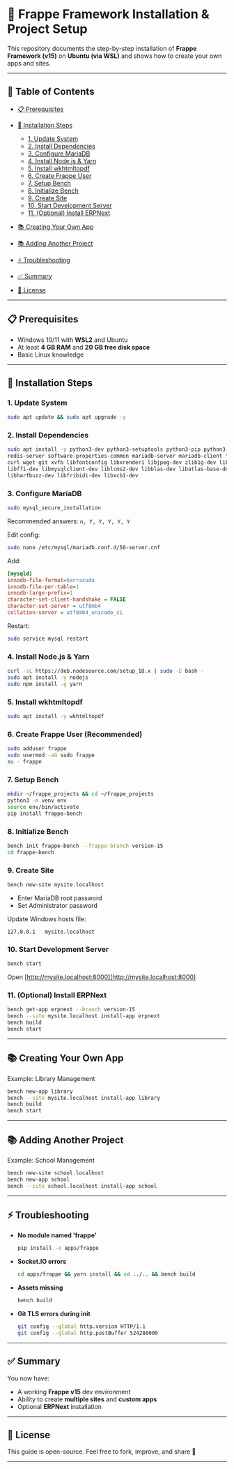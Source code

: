# 🚀 Frappe Framework Installation & Project Setup

This repository documents the step-by-step installation of **Frappe Framework (v15)** on **Ubuntu (via WSL)** and shows how to create your own apps and sites.

---

## 📑 Table of Contents

* [📋 Prerequisites](#-prerequisites)
* [🔧 Installation Steps](#-installation-steps)

  * [1. Update System](#1-update-system)
  * [2. Install Dependencies](#2-install-dependencies)
  * [3. Configure MariaDB](#3-configure-mariadb)
  * [4. Install Node.js & Yarn](#4-install-nodejs--yarn)
  * [5. Install wkhtmltopdf](#5-install-wkhtmltopdf)
  * [6. Create Frappe User](#6-create-frappe-user-recommended)
  * [7. Setup Bench](#7-setup-bench)
  * [8. Initialize Bench](#8-initialize-bench)
  * [9. Create Site](#9-create-site)
  * [10. Start Development Server](#10-start-development-server)
  * [11. (Optional) Install ERPNext](#11-optional-install-erpnext)
* [📚 Creating Your Own App](#-creating-your-own-app)
* [📚 Adding Another Project](#-adding-another-project)
* [⚡ Troubleshooting](#-troubleshooting)
* [✅ Summary](#-summary)
* [📄 License](#-license)

---

## 📋 Prerequisites

* Windows 10/11 with **WSL2** and Ubuntu
* At least **4 GB RAM** and **20 GB free disk space**
* Basic Linux knowledge

---

## 🔧 Installation Steps

### 1. Update System

```bash
sudo apt update && sudo apt upgrade -y
```

### 2. Install Dependencies

```bash
sudo apt install -y python3-dev python3-setuptools python3-pip python3-distutils python3.12-venv \
redis-server software-properties-common mariadb-server mariadb-client \
curl wget git xvfb libfontconfig libxrender1 libjpeg-dev zlib1g-dev libssl-dev \
libffi-dev libmysqlclient-dev liblcms2-dev libblas-dev libatlas-base-dev libwebp-dev \
libharfbuzz-dev libfribidi-dev libxcb1-dev
```

### 3. Configure MariaDB

```bash
sudo mysql_secure_installation
```

Recommended answers: `n, Y, Y, Y, Y, Y`

Edit config:

```bash
sudo nano /etc/mysql/mariadb.conf.d/50-server.cnf
```

Add:

```ini
[mysqld]
innodb-file-format=barracuda
innodb-file-per-table=1
innodb-large-prefix=1
character-set-client-handshake = FALSE
character-set-server = utf8mb4
collation-server = utf8mb4_unicode_ci
```

Restart:

```bash
sudo service mysql restart
```

### 4. Install Node.js & Yarn

```bash
curl -sL https://deb.nodesource.com/setup_18.x | sudo -E bash -
sudo apt install -y nodejs
sudo npm install -g yarn
```

### 5. Install wkhtmltopdf

```bash
sudo apt install -y wkhtmltopdf
```

### 6. Create Frappe User (Recommended)

```bash
sudo adduser frappe
sudo usermod -aG sudo frappe
su - frappe
```

### 7. Setup Bench

```bash
mkdir ~/frappe_projects && cd ~/frappe_projects
python3 -m venv env
source env/bin/activate
pip install frappe-bench
```

### 8. Initialize Bench

```bash
bench init frappe-bench --frappe-branch version-15
cd frappe-bench
```

### 9. Create Site

```bash
bench new-site mysite.localhost
```

* Enter MariaDB root password
* Set Administrator password

Update Windows hosts file:

```
127.0.0.1   mysite.localhost
```

### 10. Start Development Server

```bash
bench start
```

Open [http://mysite.localhost:8000](http://mysite.localhost:8000)

### 11. (Optional) Install ERPNext

```bash
bench get-app erpnext --branch version-15
bench --site mysite.localhost install-app erpnext
bench build
bench start
```

---

## 📚 Creating Your Own App

Example: Library Management

```bash
bench new-app library
bench --site mysite.localhost install-app library
bench build
bench start
```

---

## 📚 Adding Another Project

Example: School Management

```bash
bench new-site school.localhost
bench new-app school
bench --site school.localhost install-app school
```

---

## ⚡ Troubleshooting

* **No module named 'frappe'**

  ```bash
  pip install -e apps/frappe
  ```

* **Socket.IO errors**

  ```bash
  cd apps/frappe && yarn install && cd ../.. && bench build
  ```

* **Assets missing**

  ```bash
  bench build
  ```

* **Git TLS errors during init**

  ```bash
  git config --global http.version HTTP/1.1
  git config --global http.postBuffer 524288000
  ```

---

## ✅ Summary

You now have:

* A working **Frappe v15** dev environment
* Ability to create **multiple sites** and **custom apps**
* Optional **ERPNext** installation

---

## 📄 License

This guide is open-source. Feel free to fork, improve, and share 🚀

---
